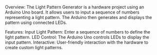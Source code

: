 Overview:
The Light Pattern Generator is a hardware project using an Arduino Uno board. It allows users to input a sequence of numbers representing a light pattern. The Arduino then generates and displays the pattern using connected LEDs.

Features:
Input Light Pattern: Enter a sequence of numbers to define the light pattern.
LED Control: The Arduino Uno controls LEDs to display the input pattern.
Interactive: User-friendly interaction with the hardware to create custom light patterns.
